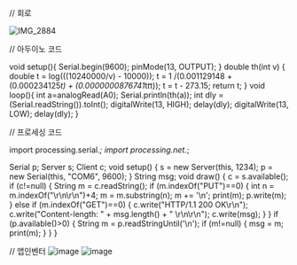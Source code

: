 // 회로

![IMG_2884](https://user-images.githubusercontent.com/119734977/205439220-f00385f7-2d63-480b-8bf9-1fd26e81253a.jpeg)

// 아두이노 코드

void setup(){
  Serial.begin(9600);
  pinMode(13, OUTPUT);
}
double th(int v) {
  double
  t = log(((10240000/v) - 10000));
  t = 1 /(0.001129148 + (0.000234125*t) + (0.0000000876741*t*t*t));
  t = t - 273.15;
  return t;
}
void loop(){
  int a=analogRead(A0);
  Serial.println(th(a));
  int dly = (Serial.readString()).toInt();
  digitalWrite(13, HIGH);
  delay(dly);
  digitalWrite(13, LOW);
  delay(dly);
}

// 프로세싱 코드

import processing.serial.*;
import processing.net.*;

Serial p;
Server s;
Client c;
void setup() {
  s = new Server(this, 1234);
  p = new Serial(this, "COM6", 9600);
}
String msg;
void draw() {
  c = s.available();
  if (c!=null) {
    String m = c.readString();
    if (m.indexOf("PUT")==0) {
      int n = m.indexOf("\r\n\r\n")+4;
      m = m.substring(n);
      m += '\n';
      print(m);
      p.write(m);
    }
    else if (m.indexOf("GET")==0) {
      c.write("HTTP/1.1 200 OK\r\n");
      c.write("Content-length: " + msg.length() + " \r\n\r\n");
      c.write(msg);
    }
  }
  if (p.available()>0) {
    String m = p.readStringUntil('\n');
    if (m!=null) {
      msg = m;
      print(m);
    }
  }
}

// 앱인벤터
![image](https://user-images.githubusercontent.com/119734977/205438477-7c4d9adc-51b4-43eb-bf03-d7163edacd68.png)
![image](https://user-images.githubusercontent.com/119734977/205438499-297d6bdb-c5e7-4493-99cc-d578f60f60a5.png)
